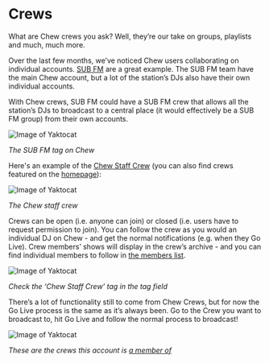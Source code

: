 # Crews

What are Chew crews you ask? Well, they’re our take on groups, playlists and much, much more. 

Over the last few months, we’ve noticed Chew users collaborating on individual accounts. [SUB FM](http://chew.tv/subfm) are a great example. The SUB FM team have the main Chew account, but a lot of the station’s DJs also have their own individual accounts. 

With Chew crews, SUB FM could have a SUB FM crew that allows all the station’s DJs to broadcast to a central place (it would effectively be a SUB FM group) from their own accounts. 

![Image of Yaktocat](https://raw.githubusercontent.com/chewcode/Guide/master/using_chew/subfm_tag.png)

_The SUB FM tag on Chew_

Here's an example of the [Chew Staff Crew](http://chew.tv/crew/chew-staff-crew) (you can also find crews featured on the [homepage](http://chew.tv)):

![Image of Yaktocat](https://raw.githubusercontent.com/chewcode/Guide/master/using_chew/chew_staff_crew.png)

_The Chew staff crew_

Crews can be open (i.e. anyone can join) or closed (i.e. users have to request permission to join). You can follow the crew as you would an individual DJ on Chew - and get the normal notifications (e.g. when they Go Live). Crew members’ shows will display in the crew’s archive - and you can find individual members to follow in [the members list](http://chew.tv/crew/chew-staff-crew/members).

![Image of Yaktocat](https://raw.githubusercontent.com/chewcode/Guide/master/using_chew/crew_golive.png)

_Check the ‘Chew Staff Crew’ tag in the tag field_

There’s a lot of functionality still to come from Chew Crews, but for now the Go Live process is the same as it’s always been. Go to the Crew you want to broadcast to, hit Go Live and follow the normal process to broadcast!

![Image of Yaktocat](https://raw.githubusercontent.com/chewcode/Guide/master/using_chew/crew_member.png)

_These are the crews this account is [a member of](http://chew.tv/account#crews)_ 
